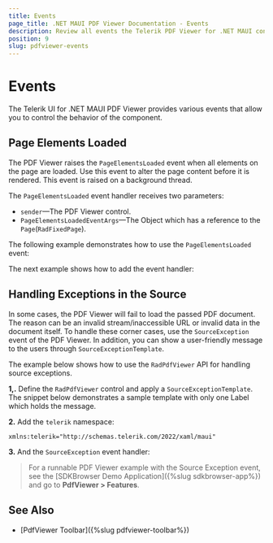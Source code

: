 ```yaml
---
title: Events
page_title: .NET MAUI PDF Viewer Documentation - Events
description: Review all events the Telerik PDF Viewer for .NET MAUI control provides.
position: 9
slug: pdfviewer-events
---
```


# Events

The Telerik UI for .NET MAUI PDF Viewer provides various events that allow you to control the behavior of the component.

## Page Elements Loaded

The PDF Viewer raises the `PageElementsLoaded` event when all elements on the page are loaded. Use this event to alter the page content before it is rendered. This event is raised on a background thread.

The `PageElementsLoaded` event handler receives two parameters:
* `sender`&mdash;The PDF Viewer control.
* `PageElementsLoadedEventArgs`&mdash;The Object which has a reference to the `Page`(`RadFixedPage`).

The following example demonstrates how to use the `PageElementsLoaded` event:

<snippet id='pdfviewer-page-elements-loaded' />

The next example shows how to add the event handler:

<snippet id='pdfviewer-page-element-loaded-event' />

## Handling Exceptions in the Source

In some cases, the PDF Viewer will fail to load the passed PDF document. The reason can be an invalid stream/inaccessible URL or invalid data in the document itself. To handle these corner cases, use the `SourceException` event of the PDF Viewer. In addition, you can show a user-friendly message to the users through `SourceExceptionTemplate`.

The example below shows how to use the `RadPdfViewer` API for handling source exceptions.

**1,.** Define the `RadPdfViewer` control and apply a `SourceExceptionTemplate`. The snippet below demonstrates a sample template with only one Label which holds the message. 

<snippet id='pdfviewer-source-exception-xaml' />

**2.** Add the `telerik` namespace:

```XAML
xmlns:telerik="http://schemas.telerik.com/2022/xaml/maui"
```

**3.** And the `SourceException` event handler:

<snippet id='pdfviewer-sourceexception-eventhandler' />

> For a runnable PDF Viewer example with the Source Exception event, see the [SDKBrowser Demo Application]({%slug sdkbrowser-app%}) and go to **PdfViewer > Features**.

## See Also

- [PdfViewer Toolbar]({%slug pdfviewer-toolbar%})

